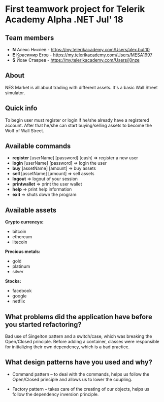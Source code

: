 ﻿# First teamwork project for Telerik Academy Alpha .NET Jul' 18

## Team members
- **N** Алекс Никлев - https://my.telerikacademy.com/Users/alex.bul.10
- **E** Красимир Етов - https://my.telerikacademy.com/Users/MESA1997
- **S** Йоан Ставрев - https://my.telerikacademy.com/Users/j0nze

## About
NES Market is all about trading with different assets. It's a basic Wall Street simulator.

## Quick info
To begin user must register or login if he/she already have a registered account.
After that he/she can start buying/selling assets to become the Wolf of Wall Street.

## Available commands

- **register** [userName] [password] [cash]     => register a new user
- **login** [userName] [password]               => login the user
- **buy** [assetName] [amount]                  => buy assets
- **sell** [assetName] [amount]                 => sell assets
- **logout**                                    => logout of your session
- **printwallet**                               => print the user wallet
- **help**                                      => print help information
- **exit**                                      => shuts down the program

## Available assets
**Crypto currencys:**


- bitcoin
- ethereum
- litecoin

**Precious metals:**


- gold
- platinum
- silver

**Stocks:**


- facebook
- google
- netflix

## What problems did the application have before you started refactoring?

Bad use of Singelton pattern and a switch/case, which was breaking the Open/Closed principle. Before adding a container, classes were responsible for initializing their own dependency, which is a bad practice.


## What design patterns have you used and why?

- Command pattern – to deal with the commands, helps us follow the Open/Closed principle and allows us to lower the coupling.

- Factory pattern – takes care of the creating of our objects, helps us follow the dependency inversion principle.
